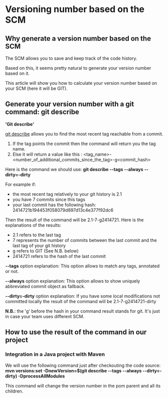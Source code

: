 # Versioning number based on the SCM

## Why generate a version number based on the SCM
The SCM allows you to save and keep track of the code history.

Based on this, it seems pretty natural to generate your version number based on it.

This article will show you how to calculate your version number based on your SCM (here it will be GIT).

## Generate your version number with a git command: git describe

**'Git describe'**

[git describe](https://git-scm.com/docs/git-describe) allows you to find the most recent tag reachable from a commit.

1. If the tag points the commit then the command will return you the tag name.
2. Else it will return a value like this : <tag_name>-<number_of_additional_commits_since_the_tag>-g<commit_hash>

Here is the command we should use: **git describe --tags --always --dirty=-dirty**

For example if:
- the most recent tag relatively to your git history is 2.1
 - you have 7 commits since this tags
- your last commit has the following hash: 2414721b194453f058079d897d13c4e377f92dc6 
 
Then the result of the command will be 2.1-7-g2414721. Here is the explanations of the results: 
- 2.1 refers to the last tag 
- 7 represents the number of commits between the last commit and the last tag of your git history 
- g refers to GIT (See N.B. below)
- 2414721 refers to the hash of the last commit

**--tags** option explanation: 
This option allows to match any tags, annotated or not.

**--always** option explanation: 
This option allows to show uniquely abbreviated commit object as fallback.

**--dirty=-dirty** option explanation: 
If you have some local modifications not committed locally the result of the command will be 2.1-7-g2414721-dirty


**N.B.**: the 'g' before the hash in your command result stands for git. It's just in case your team uses different SCM.

## How to use the result of the command in our project

### Integration in a Java project with Maven
We will use the following command just after checkouting the code source:
**mvn versions:set -DnewVersion=$(git describe --tags --always --dirty=-dirty) -DprocessAllModules**

This command will change the version number in the pom parent and all its children.
